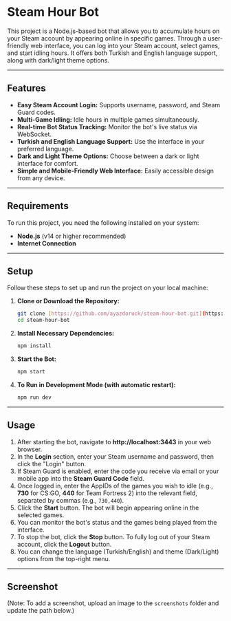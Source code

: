 # Steam Hour Bot

This project is a Node.js-based bot that allows you to accumulate hours on your Steam account by appearing online in specific games. Through a user-friendly web interface, you can log into your Steam account, select games, and start idling hours. It offers both Turkish and English language support, along with dark/light theme options.

---

## Features

* **Easy Steam Account Login:** Supports username, password, and Steam Guard codes.
* **Multi-Game Idling:** Idle hours in multiple games simultaneously.
* **Real-time Bot Status Tracking:** Monitor the bot's live status via WebSocket.
* **Turkish and English Language Support:** Use the interface in your preferred language.
* **Dark and Light Theme Options:** Choose between a dark or light interface for comfort.
* **Simple and Mobile-Friendly Web Interface:** Easily accessible design from any device.

---

## Requirements

To run this project, you need the following installed on your system:

* **Node.js** (v14 or higher recommended)
* **Internet Connection**

---

## Setup

Follow these steps to set up and run the project on your local machine:

1.  **Clone or Download the Repository:**
    ```bash
    git clone [https://github.com/ayazdoruck/steam-hour-bot.git](https://github.com/ayazdoruck/steam-hour-bot.git)
    cd steam-hour-bot
    ```

2.  **Install Necessary Dependencies:**
    ```bash
    npm install
    ```

3.  **Start the Bot:**
    ```bash
    npm start
    ```

4.  **To Run in Development Mode (with automatic restart):**
    ```bash
    npm run dev
    ```

---

## Usage

1.  After starting the bot, navigate to **http://localhost:3443** in your web browser.
2.  In the **Login** section, enter your Steam username and password, then click the "Login" button.
3.  If Steam Guard is enabled, enter the code you receive via email or your mobile app into the **Steam Guard Code** field.
4.  Once logged in, enter the AppIDs of the games you wish to idle (e.g., **730** for CS:GO, **440** for Team Fortress 2) into the relevant field, separated by commas (e.g., `730,440`).
5.  Click the **Start** button. The bot will begin appearing online in the selected games.
6.  You can monitor the bot's status and the games being played from the interface.
7.  To stop the bot, click the **Stop** button. To fully log out of your Steam account, click the **Logout** button.
8.  You can change the language (Turkish/English) and theme (Dark/Light) options from the top-right menu.

---

## Screenshot

(Note: To add a screenshot, upload an image to the `screenshots` folder and update the path below.)

```markdown
